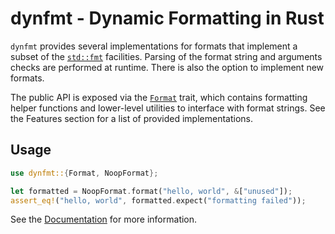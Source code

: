 # dynfmt - Dynamic Formatting in Rust

`dynfmt` provides several implementations for formats that implement a subset of
the [`std::fmt`] facilities. Parsing of the format string and arguments checks
are performed at runtime. There is also the option to implement new formats.

The public API is exposed via the [`Format`] trait, which contains formatting
helper functions and lower-level utilities to interface with format strings. See
the Features section for a list of provided implementations.

## Usage

```rust
use dynfmt::{Format, NoopFormat};

let formatted = NoopFormat.format("hello, world", &["unused"]);
assert_eq!("hello, world", formatted.expect("formatting failed"));
```

See the [Documentation](https://docs.rs/dynfmt) for more information.

[`std::fmt`]: https://doc.rust-lang.org/stable/std/fmt/
[`format`]: https://docs.rs/dynfmt/latest/dynfmt/trait.Format.html
